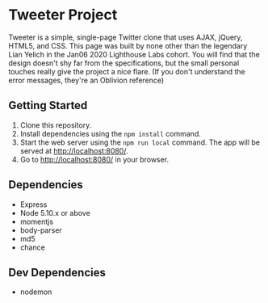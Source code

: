 # Tweeter Project

Tweeter is a simple, single-page Twitter clone that uses AJAX, jQuery, HTML5, and CSS. This page was built by none other than the legendary Lian Yelich in the Jan06 2020 Lighthouse Labs cohort. You will find that the design doesn't shy far from the specifications, but the small personal touches really give the project a nice flare. (If you don't understand the error messages, they're an Oblivion reference)

## Getting Started

1. Clone this repository.
2. Install dependencies using the `npm install` command.
3. Start the web server using the `npm run local` command. The app will be served at <http://localhost:8080/>.
4. Go to <http://localhost:8080/> in your browser.

## Dependencies

- Express
- Node 5.10.x or above
- momentjs
- body-parser
- md5
- chance

## Dev Dependencies
- nodemon
